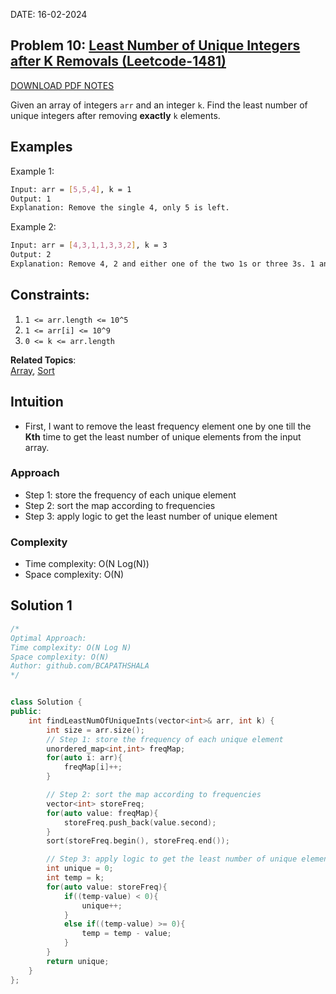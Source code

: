 DATE: 16-02-2024

## Problem 10: [Least Number of Unique Integers after K Removals (Leetcode-1481)](https://leetcode.com/problems/least-number-of-unique-integers-after-k-removals/)

[DOWNLOAD PDF NOTES](https://drive.google.com/drive/u/1/folders/1V1lszXbUO97guTtDgW8AWcIkryRB2uW9)

Given an array of integers `arr` and an integer `k`. Find the least number of unique integers after removing **exactly** `k` elements.

## Examples

Example 1:

```bash
Input: arr = [5,5,4], k = 1
Output: 1
Explanation: Remove the single 4, only 5 is left.
```

Example 2:

```bash
Input: arr = [4,3,1,1,3,3,2], k = 3
Output: 2
Explanation: Remove 4, 2 and either one of the two 1s or three 3s. 1 and 3 will be left.
```

## Constraints:

1. `1 <= arr.length <= 10^5`
2. `1 <= arr[i] <= 10^9`
3. `0 <= k <= arr.length`

**Related Topics**:  
[Array](https://leetcode.com/tag/array/), [Sort](https://leetcode.com/tag/sort/)


## Intuition
- First, I want to remove the least frequency element one by one till the **Kth** time to get the least number of unique elements from the input array.

### Approach
- Step 1: store the frequency of each unique element
- Step 2: sort the map according to frequencies
- Step 3: apply logic to get the least number of unique element

### Complexity
- Time complexity: O(N Log(N))
- Space complexity: O(N)

## Solution 1

```cpp
/*
Optimal Approach:
Time complexity: O(N Log N)
Space complexity: O(N)
Author: github.com/BCAPATHSHALA
*/


class Solution {
public:
    int findLeastNumOfUniqueInts(vector<int>& arr, int k) {
        int size = arr.size();
        // Step 1: store the frequency of each unique element
        unordered_map<int,int> freqMap;
        for(auto i: arr){
            freqMap[i]++;
        }

        // Step 2: sort the map according to frequencies
        vector<int> storeFreq;
        for(auto value: freqMap){
            storeFreq.push_back(value.second);
        }
        sort(storeFreq.begin(), storeFreq.end());

        // Step 3: apply logic to get the least number of unique element
        int unique = 0;
        int temp = k;
        for(auto value: storeFreq){
            if((temp-value) < 0){
                unique++;
            }
            else if((temp-value) >= 0){
                temp = temp - value;
            }
        }
        return unique;
    }
};
```
